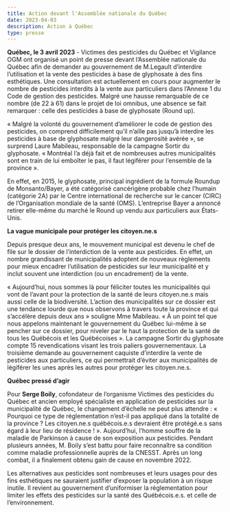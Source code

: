```yaml
---
title: Action devant l'Assemblée nationale du Québec
date: 2023-04-03
description: Action à Québec
type: presse 
---
```


**Québec, le 3 avril 2023** -  Victimes des pesticides du Québec et Vigilance OGM ont organisé un point de presse devant l’Assemblée nationale du Québec afin de demander au gouvernement de M.Legault d’interdire l’utilisation et la vente des pesticides à base de glyphosate à des fins esthétiques.  Une consultation est actuellement en cours pour augmenter le nombre de pesticides interdits à la vente aux particuliers dans l’Annexe 1 du Code de gestion des pesticides. Malgré une hausse remarquable de ce nombre (de 22 à 61) dans le projet de loi omnibus, une absence se fait remarquer : celle des pesticides à base de glyphosate (Round up). 

« Malgré la volonté du gouvernement d’améliorer le code de gestion des pesticides, on comprend difficilement qu’il n’aille pas jusqu’à interdire les pesticides à base de glyphosate malgré leur dangerosité avérée », se surprend Laure Mabileau, responsable de la campagne Sortir du glyphosate. « Montréal l’a déjà fait et de nombreuses autres municipalités sont en train de lui emboîter le pas, il faut légiférer pour l’ensemble de la province ».

En effet, en 2015, le glyphosate, principal ingrédient de la formule Roundup de Monsanto/Bayer, a été catégorisé cancérigène probable chez l’humain (catégorie 2A) par le Centre international de recherche sur le cancer (CIRC) de l’Organisation mondiale de la santé (OMS). L’entreprise Bayer a annoncé retirer elle-même du marché le Round up vendu aux particuliers aux États-Unis.



**La vague municipale pour protéger les citoyen.ne.s**

Depuis presque deux ans, le mouvement municipal est devenu le chef de file sur le dossier de l’interdiction de la vente aux pesticides. En effet, un nombre grandissant de municipalités adoptent de nouveaux règlements pour mieux encadrer l’utilisation de pesticides sur leur municipalité et y inclut souvent une interdiction (ou un encadrement) de la vente. 

« Aujourd’hui, nous sommes là pour féliciter toutes les municipalités qui vont de l’avant pour la protection de la santé de leurs citoyen.ne.s mais aussi celle de la biodiversité. L’action des municipalités sur ce dossier est une tendance lourde que nous observons à travers toute la province et qui s’accélère depuis deux ans » souligne Mme Mabileau. « À un point tel que nous appelons maintenant le gouvernement du Québec lui-même à se pencher sur ce dossier, pour niveler par le haut la protection de la santé de tous les Québécois et les Québécoises ».
La campagne Sortir du glyphosate compte 15 revendications visant les trois paliers gouvernementaux. La troisième demande au gouvernement caquiste d’interdire la vente de pesticides aux particuliers, ce qui permettrait d’éviter aux municipalités de légiférer les unes après les autres pour protéger les citoyen.ne.s. 

**Québec pressé d’agir**

Pour **Serge Boily**, cofondateur de l’organisme Victimes des pesticides du Québec et ancien employé spécialiste en application de pesticides sur la municipalité de Québec, le changement d’échelle ne peut plus attendre : « Pourquoi ce type de réglementation n’est-il pas appliqué dans la totalité de la province ? Les citoyen.ne.s québécois.e.s devraient être protégé.e.s sans égard à leur lieu de résidence ! ». Aujourd’hui, l’homme souffre de la maladie de Parkinson à cause de son exposition aux pesticides. Pendant plusieurs années, M. Boily s’est battu pour faire reconnaître sa condition comme maladie professionnelle auprès de la CNESST. Après un long combat, il a finalement obtenu gain de cause en novembre 2022. 

Les alternatives aux pesticides sont nombreuses et leurs usages pour des fins esthétiques ne sauraient justifier d’exposer la population à un risque inutile. Il revient au gouvernement d’uniformiser la réglementation pour limiter les effets des pesticides sur la santé des Québécois.e.s. et celle de l’environnement.
